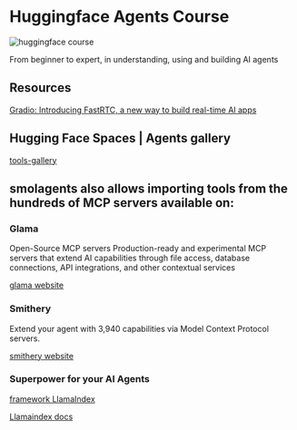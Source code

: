 # Huggingface Agents Course

![huggingface course](https://huggingface.co/datasets/agents-course/course-images/resolve/main/en/communication/share.png)

From beginner to expert, in understanding, using and building AI agents

## Resources

[Gradio: Introducing FastRTC, a new way to build real-time AI apps](https://www.gradio.app/)

## Hugging Face Spaces | Agents gallery

[tools-gallery](https://huggingface.co/spaces/davidberenstein1957/smolagents-and-tools)

## smolagents also allows importing tools from the hundreds of MCP servers available on:

### Glama 

Open-Source MCP servers
Production-ready and experimental MCP servers that extend AI capabilities through file access, database connections, API integrations, and other contextual services

[glama website](https://glama.ai/mcp/servers)

### Smithery

Extend your agent with 3,940 capabilities via Model Context Protocol servers.

[smithery website](https://smithery.ai/)

### Superpower for your AI Agents

[framework LlamaIndex](https://llamahub.ai/)

[Llamaindex docs](https://docs.llamaindex.ai/en/stable/)
